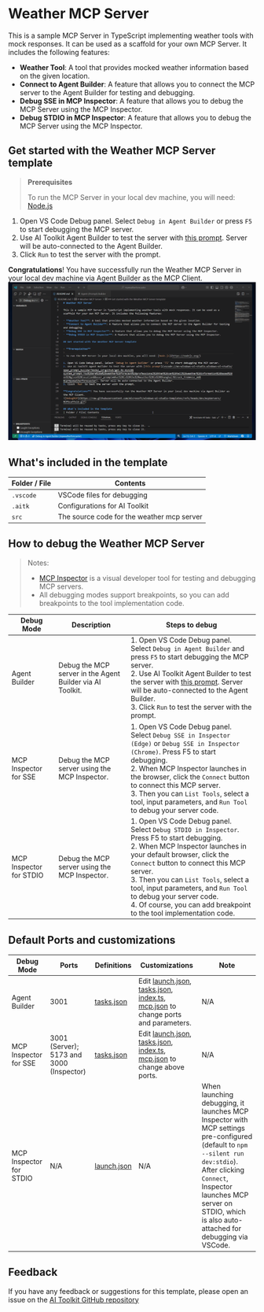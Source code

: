 # Weather MCP Server

This is a sample MCP Server in TypeScript implementing weather tools with mock responses. It can be used as a scaffold for your own MCP Server. It includes the following features: 

- **Weather Tool**: A tool that provides mocked weather information based on the given location.
- **Connect to Agent Builder**: A feature that allows you to connect the MCP server to the Agent Builder for testing and debugging.
- **Debug SSE in MCP Inspector**: A feature that allows you to debug the MCP Server using the MCP Inspector.
- **Debug STDIO in MCP Inspector**: A feature that allows you to debug the MCP Server using the MCP Inspector.

## Get started with the Weather MCP Server template

> **Prerequisites**
>
> To run the MCP Server in your local dev machine, you will need: [Node.js](https://nodejs.org/)

1. Open VS Code Debug panel. Select `Debug in Agent Builder` or press `F5` to start debugging the MCP server.
2. Use AI Toolkit Agent Builder to test the server with [this prompt](vscode://ms-windows-ai-studio.windows-ai-studio/open_prompt_builder?model_id=github/gpt-4o-mini&&system_prompt=You%20are%20a%20weather%20forecast%20professional%20that%20can%20tell%20weather%20information%20based%20on%20given%20location&&user_prompt=What%20is%20the%20weather%20in%20Shanghai?&track_from=vsc_md&mcp=cgx). Server will be auto-connected to the Agent Builder.
3. Click `Run` to test the server with the prompt.

**Congratulations**! You have successfully run the Weather MCP Server in your local dev machine via Agent Builder as the MCP Client.
![DebugMCP](https://raw.githubusercontent.com/microsoft/windows-ai-studio-templates/refs/heads/dev/mcpServers/mcp_debug.gif)

## What's included in the template
| Folder / File| Contents                                     |
| ------------ | -------------------------------------------- |
| `.vscode`    | VSCode files for debugging                   |
| `.aitk`      | Configurations for AI Toolkit                |
| `src`        | The source code for the weather mcp server   |

## How to debug the Weather MCP Server

> Notes:
> - [MCP Inspector](https://github.com/modelcontextprotocol/inspector) is a visual developer tool for testing and debugging MCP servers.
> - All debugging modes support breakpoints, so you can add breakpoints to the tool implementation code.

| Debug Mode | Description | Steps to debug |
| ---------- | ----------- | --------------- |
| Agent Builder | Debug the MCP server in the Agent Builder via AI Toolkit. | 1. Open VS Code Debug panel. Select `Debug in Agent Builder` and press `F5` to start debugging the MCP server.<br>2. Use AI Toolkit Agent Builder to test the server with [this prompt](vscode://ms-windows-ai-studio.windows-ai-studio/open_prompt_builder?model_id=github/gpt-4o-mini&&system_prompt=You%20are%20a%20weather%20forecast%20professional%20that%20can%20tell%20weather%20information%20based%20on%20given%20location&&user_prompt=What%20is%20the%20weather%20in%20Shanghai?&track_from=vsc_md&mcp=cgx). Server will be auto-connected to the Agent Builder.<br>3. Click `Run` to test the server with the prompt. |
| MCP Inspector for SSE | Debug the MCP server using the MCP Inspector. | 1. Open VS Code Debug panel. Select `Debug SSE in Inspector (Edge)` or `Debug SSE in Inspector (Chrome)`. Press F5 to start debugging.<br>2. When MCP Inspector launches in the browser, click the `Connect` button to connect this MCP server.<br>3. Then you can `List Tools`, select a tool, input parameters, and `Run Tool` to debug your server code.<br> |
| MCP Inspector for STDIO | Debug the MCP server using the MCP Inspector. | 1. Open VS Code Debug panel. Select `Debug STDIO in Inspector`. Press F5 to start debugging.<br>2. When MCP Inspector launches in your default browser, click the `Connect` button to connect this MCP server.<br>3. Then you can `List Tools`, select a tool, input parameters, and `Run Tool` to debug your server code.<br>4. Of course, you can add breakpoint to the tool implementation code. |

## Default Ports and customizations

| Debug Mode | Ports | Definitions | Customizations | Note |
| ---------- | ----- | ------------ | -------------- |-------------- |
| Agent Builder | 3001 | [tasks.json](.vscode/tasks.json) | Edit [launch.json](.vscode/launch.json), [tasks.json](.vscode/tasks.json), [index.ts](src/index.ts), [mcp.json](.aitk/mcp.json) to change ports and parameters. | N/A |
| MCP Inspector for SSE | 3001 (Server); 5173 and 3000 (Inspector) | [tasks.json](.vscode/tasks.json) | Edit [launch.json](.vscode/launch.json), [tasks.json](.vscode/tasks.json), [index.ts](src/index.ts), [mcp.json](.aitk/mcp.json) to change above ports.| N/A |
| MCP Inspector for STDIO | N/A | [launch.json](.vscode/launch.json) | N/A |   When launching debugging, it launches MCP Inspector with MCP settings pre-configured (default to `npm --silent run dev:stdio`). After clicking `Connect`, Inspector launches MCP server on STDIO, which is also auto-attached for debugging via VSCode. | 

## Feedback

If you have any feedback or suggestions for this template, please open an issue on the [AI Toolkit GitHub repository](https://github.com/microsoft/vscode-ai-toolkit/issues)